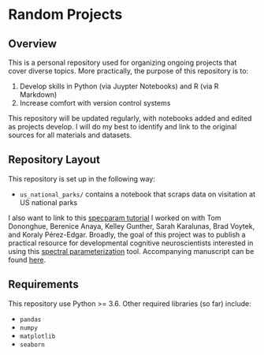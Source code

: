 # Random Projects
 
## Overview
This is a personal repository used for organizing ongoing projects that cover diverse topics. More practically, the purpose of this repository is to: 

1. Develop skills in Python (via Juypter Notebooks) and R (via R Markdown)
2. Increase comfort with version control systems

This repository will be updated regularly, with notebooks added and edited as projects develop. I will do my best to identify and link to the original sources for all materials and datasets.

## Repository Layout
This repository is set up in the following way:

- `us_national_parks/` contains a notebook that scraps data on visitation at US national parks

I also want to link to this [specparam tutorial](https://github.com/fooof-tools/DevelopmentalDemo) I worked on with Tom Dononghue, Berenice Anaya, Kelley Gunther, Sarah Karalunas, Brad Voytek, and Koraly Pérez-Edgar. Broadly, the goal of this project was to publish a practical resource for developmental cognitive neuroscientists interested in using this [spectral parameterization](https://fooof-tools.github.io/fooof/) tool. Accompanying manuscript can be found [here](https://doi.org/10.1016/j.dcn.2022.101073). 

## Requirements
This repository use Python >= 3.6. Other required libraries (so far) include:
- `pandas`
- `numpy`
- `matplotlib`
- `seaborn`

